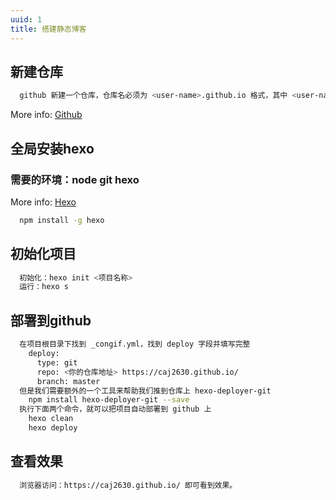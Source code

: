 ```yaml
---
uuid: 1
title: 搭建静态博客
---
```


## 新建仓库

``` bash
  github 新建一个仓库，仓库名必须为 <user-name>.github.io 格式，其中 <user-name> 是你 github 的昵称
```

More info: [Github](https://github.com)

## 全局安装hexo

### 需要的环境：node git hexo

More info: [Hexo](https://hexo.io/zh-cn/)

``` bash
  npm install -g hexo
```

## 初始化项目

``` bash
  初始化：hexo init <项目名称>
  运行：hexo s
```

## 部署到github

``` bash
  在项目根目录下找到 _congif.yml，找到 deploy 字段并填写完整
    deploy:
      type: git
      repo: <你的仓库地址> https://caj2630.github.io/
      branch: master
  但是我们需要额外的一个工具来帮助我们推到仓库上 hexo-deployer-git
    npm install hexo-deployer-git --save
  执行下面两个命令，就可以把项目自动部署到 github 上
    hexo clean
    hexo deploy
```

## 查看效果

``` bash
  浏览器访问：https://caj2630.github.io/ 即可看到效果。
```
